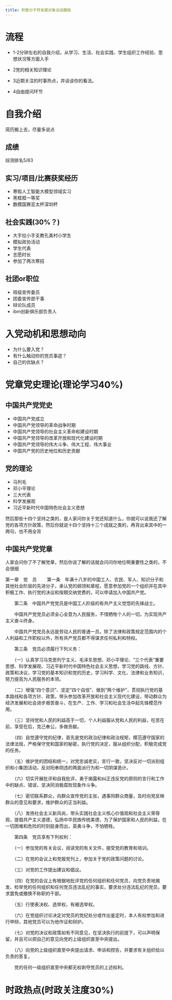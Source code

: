 ```yaml
---
title: 积极分子转发展对象谈话腹稿
---
```

# 流程
- 1-2分钟左右的自我介绍，从学习、生活、社会实践、学生组织工作经验、思想状况等方面入手

- 2党的相关知识理论

- 3近期关注的时事热点，并谈谈你的看法。

- 4自由提问环节
# 自我介绍
简历搬上去，尽量多说点
## 成绩
综测排名5/63
## 实习/项目/比赛获奖经历
- 寒假人工智能大模型领域实习
- 黑框框一等奖
- 数模国赛亚太杯深圳杯
## 社会实践(30%？)
- 大手拉小手支教孔美村小学生
- 模拟政协活动
- 学生代表
- 志愿时长
- 参加了两次寒招

## 社团or职位
- 班级宣传委员
- 团委宣传部干事
- 辩论队成员
- ibm创新俱乐部负责人


# 入党动机和思想动向
- 为什么要入党？
- 有什么触动你的党员事迹？
- 自己的优缺点？
# 党章党史理论(理论学习40%)
## 中国共产党党史
- 中国共产党成立
- 中国共产党领导的革命战争时期
- 中国共产党领导的社会主义革命和建设时期
- 中国共产党领导的改革开放和现代化建设时期
- 中国共产党领导的伟大斗争、伟大工程、伟大事业
- 中国共产党的历史地位和历史贡献
## 党的理论
- 马列毛
- 邓小平理论
- 三大代表
- 科学发展观
- 习近平新时代中国特色社会主义思想

然后那些十四个坚持之类的，是人家问你关于党还知道什么，你就可以说我还了解党的各项方针政策，然后你就说十四个坚持十三个成就之类的，再背出来其中的一两句，也不用全背


## 中国共产党党章
人家会问你了不了解党章，然后你说了解的话就会问问你地位啊重要性之类的，不会很细

第一章　党　员
　　第一条　年满十八岁的中国工人、农民、军人、知识分子和其他社会阶层的先进分子，承认党的纲领和章程，愿意参加党的一个组织并在其中积极工作、执行党的决议和按期交纳党费的，可以申请加入中国共产党。

　　第二条　中国共产党党员是中国工人阶级的有共产主义觉悟的先锋战士。

　　中国共产党党员必须全心全意为人民服务，不惜牺牲个人的一切，为实现共产主义奋斗终身。

　　中国共产党党员永远是劳动人民的普通一员。除了法律和政策规定范围内的个人利益和工作职权以外，所有共产党员都不得谋求任何私利和特权。

　　第三条　党员必须履行下列义务：

　　（一）认真学习马克思列宁主义、毛泽东思想、邓小平理论、“三个代表”重要思想、科学发展观、习近平新时代中国特色社会主义思想，学习党的路线、方针、政策和决议，学习党的基本知识和党的历史，学习科学、文化、法律和业务知识，努力提高为人民服务的本领。

　　（二）增强“四个意识”、坚定“四个自信”、做到“两个维护”，贯彻执行党的基本路线和各项方针、政策，带头参加改革开放和社会主义现代化建设，带动群众为经济发展和社会进步艰苦奋斗，在生产、工作、学习和社会生活中起先锋模范作用。

　　（三）坚持党和人民的利益高于一切，个人利益服从党和人民的利益，吃苦在前，享受在后，克己奉公，多做贡献。

　　（四）自觉遵守党的纪律，首先是党的政治纪律和政治规矩，模范遵守国家的法律法规，严格保守党和国家的秘密，执行党的决定，服从组织分配，积极完成党的任务。

　　（五）维护党的团结和统一，对党忠诚老实，言行一致，坚决反对一切派别组织和小集团活动，反对阳奉阴违的两面派行为和一切阴谋诡计。

　　（六）切实开展批评和自我批评，勇于揭露和纠正违反党的原则的言行和工作中的缺点、错误，坚决同消极腐败现象作斗争。

　　（七）密切联系群众，向群众宣传党的主张，遇事同群众商量，及时向党反映群众的意见和要求，维护群众的正当利益。

　　（八）发扬社会主义新风尚，带头实践社会主义核心价值观和社会主义荣辱观，提倡共产主义道德，弘扬中华民族传统美德，为了保护国家和人民的利益，在一切困难和危险的时刻挺身而出，英勇斗争，不怕牺牲。

　　第四条　党员享有下列权利：

　　（一）参加党的有关会议，阅读党的有关文件，接受党的教育和培训。

　　（二）在党的会议上和党报党刊上，参加关于党的政策问题的讨论。

　　（三）对党的工作提出建议和倡议。

　　（四）在党的会议上有根据地批评党的任何组织和任何党员，向党负责地揭发、检举党的任何组织和任何党员违法乱纪的事实，要求处分违法乱纪的党员，要求罢免或撤换不称职的干部。

　　（五）行使表决权、选举权，有被选举权。

　　（六）在党组织讨论决定对党员的党纪处分或作出鉴定时，本人有权参加和进行申辩，其他党员可以为他作证和辩护。

　　（七）对党的决议和政策如有不同意见，在坚决执行的前提下，可以声明保留，并且可以把自己的意见向党的上级组织直至中央提出。

　　（八）向党的上级组织直至中央提出请求、申诉和控告，并要求有关组织给以负责的答复。

　　党的任何一级组织直至中央都无权剥夺党员的上述权利。
# 时政热点(时政关注度30%)




